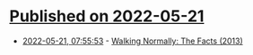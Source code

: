 # [Published on 2022-05-21](index.md)

* [2022-05-21, 07:55:53](https://news.ycombinator.com/item?id=31456112) - [Walking Normally: The Facts (2013)](https://www.newyorker.com/magazine/2013/09/09/walking-normally-the-facts)
